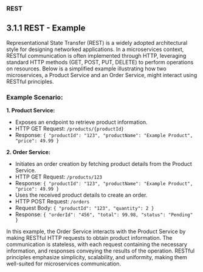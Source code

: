 ### REST

## 3.1.1 REST - Example

Representational State Transfer (REST) is a widely adopted architectural style for designing networked applications. In a microservices context, RESTful communication is often implemented through HTTP, leveraging standard HTTP methods (GET, POST, PUT, DELETE) to perform operations on resources. Below is a simplified example illustrating how two microservices, a Product Service and an Order Service, might interact using RESTful principles.

### Example Scenario:

**1. Product Service:**

- Exposes an endpoint to retrieve product information.
- HTTP GET Request: `/products/{productId}`
- Response: `{ "productId": "123", "productName": "Example Product", "price": 49.99 }`

**2. Order Service:**

- Initiates an order creation by fetching product details from the Product Service.
- HTTP GET Request: `/products/123`
- Response: `{ "productId": "123", "productName": "Example Product", "price": 49.99 }`
- Uses the received product details to create an order.
- HTTP POST Request: `/orders`
- Request Body: `{ "productId": "123", "quantity": 2 }`
- Response: `{ "orderId": "456", "total": 99.98, "status": "Pending" }`

In this example, the Order Service interacts with the Product Service by making RESTful HTTP requests to obtain product information. The communication is stateless, with each request containing the necessary information, and responses conveying the results of the operation. RESTful principles emphasize simplicity, scalability, and uniformity, making them well-suited for microservices communication.
